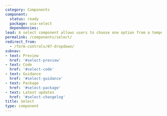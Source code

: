 ```yaml
---
category: Components
component:
  status: ready
  package: usa-select
  dependencies:
lead: A select component allows users to choose one option from a temporary modal menu.
permalink: /components/select/
redirect_from:
  - /form-controls/07-dropdown/
subnav:
- text: Preview
  href: '#select-preview'
- text: Code
  href: '#select-code'
- text: Guidance
  href: '#select-guidance'
- text: Package
  href: '#select-package'
- text: Latest updates
  href: '#select-changelog'
title: Select
type: component
---
```

